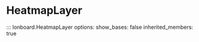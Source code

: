 # HeatmapLayer

::: lonboard.HeatmapLayer
    options:
      show_bases: false
      inherited_members: true
